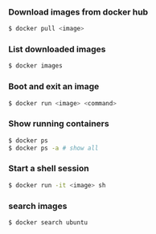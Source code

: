 ### Download images from docker hub
```bash
$ docker pull <image>
```

### List downloaded images
```bash
$ docker images
```

### Boot and exit an image
```bash
$ docker run <image> <command>
```

### Show running containers
```bash
$ docker ps
$ docker ps -a # show all
```

### Start a shell session
```bash
$ docker run -it <image> sh
```

### search images
```bash
$ docker search ubuntu
```
